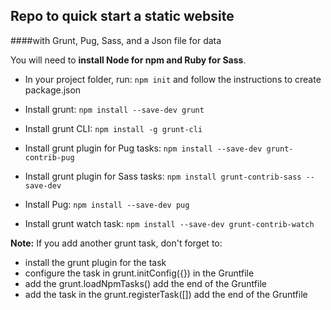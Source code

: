 ## Repo to quick start a static website
####with Grunt, Pug, Sass, and a Json file for data

You will need to **install Node for npm and Ruby for Sass**.

- In your project folder, run:
`npm init`
and follow the instructions to create package.json

- Install grunt:
`npm install --save-dev grunt`

- Install grunt CLI:
`npm install -g grunt-cli`

- Install grunt plugin for Pug tasks:
`npm install --save-dev grunt-contrib-pug`

- Install grunt plugin for Sass tasks:
`npm install grunt-contrib-sass --save-dev`

- Install Pug:
`npm install --save-dev pug`

- Install grunt watch task:
`npm install --save-dev grunt-contrib-watch`



**Note:** If you add another grunt task, don't forget to:
- install the grunt plugin for the task
- configure the task in grunt.initConfig({}) in the Gruntfile
- add the grunt.loadNpmTasks() add the end of the Gruntfile
- add the task in the grunt.registerTask([]) add the end of the Gruntfile

